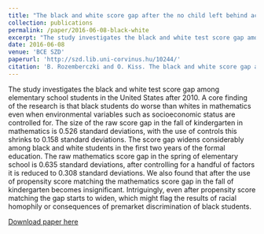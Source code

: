 ```yaml
---
title: "The black and white score gap after the no child left behind act"
collection: publications
permalink: /paper/2016-06-08-black-white
excerpt: "The study investigates the black and white test score gap among elementary school students in the United States after 2010. A core finding of the research is that black students do worse than whites in mathematics even when environmental variables such as socioeconomic status are controlled for. Intriguingly, even after propensity score matching the gap starts to widen, which might flag the results of racial homophily or consequences of premarket discrimination of black students."
date: 2016-06-08
venue: 'BCE SZD'
paperurl: 'http://szd.lib.uni-corvinus.hu/10244/'
citation: 'B. Rozemberczki and O. Kiss. The black and white score gap after the no child left behind act, BCE 2016.'
---
```


The study investigates the black and white test score gap among elementary school students in the United States after 2010. A core finding of the research is that black students do worse than whites in mathematics even when environmental variables such as socioeconomic status are controlled for. The size of the raw score gap in the fall of kindergarten in mathematics is 0.526 standard deviations, with the use of controls this shrinks to 0.158 standard deviations. The score gap widens considerably among black and white students in the first two years of the formal education. The raw mathematics score gap in the spring of elementary school is 0.635 standard deviations, after controlling for a handful of factors it is reduced to 0.308 standard deviations. We also found that after the use of propensity score matching the mathematics score gap in the fall of kindergarten becomes insignificant. Intriguingly, even after propensity score matching the gap starts to widen, which might flag the results of racial homophily or consequences of premarket discrimination of black students.

[Download paper here](https://kiss-oliver.github.io/files/Kiss_Rozemberczki.pdf)


